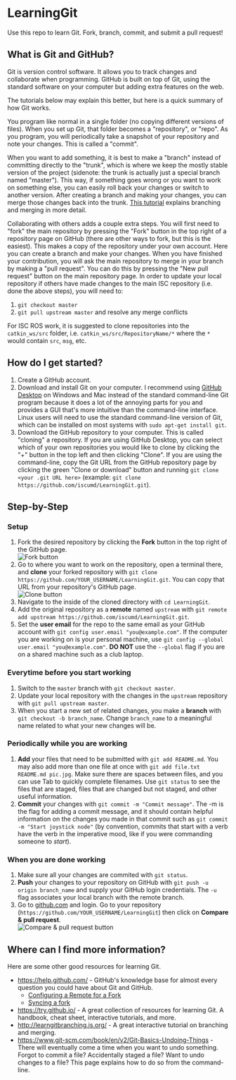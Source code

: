 # LearningGit
Use this repo to learn Git. Fork, branch, commit, and submit a pull request!

## What is Git and GitHub?
Git is version control software. It allows you to track changes and collaborate when programming. GitHub is built on top of Git, using the standard software on your computer but adding extra features on the web.

The tutorials below may explain this better, but here is a quick summary of how Git works. 

You program like normal in a single folder (no copying different versions of files). When you set up Git, that folder becomes a "repository", or "repo". As you program, you will periodically take a snapshot of your repository and note your changes. This is called a "commit". 

When you want to add something, it is best to make a "branch" instead of committing directly to the "trunk", which is where we keep the mostly stable version of the project (sidenote: the trunk is actually just a special branch named "master"). This way, if something goes wrong or you want to work on something else, you can easily roll back your changes or switch to another version. After creating a branch and making your changes, you can merge those changes back into the trunk. [This tutorial](http://learngitbranching.js.org/) explains branching and merging in more detail.

Collaborating with others adds a couple extra steps. You will first need to "fork" the main repository by pressing the "Fork" button in the top right of a repository page on GitHub (there are other ways to fork, but this is the easiest). This makes a copy of the repository under your own account. Here you can create a branch and make your changes. When you have finished your contribution, you will ask the main repository to merge in your branch by making a "pull request". You can do this by pressing the "New pull request" button on the main repository page. In order to update your local repository if others have made changes to the main ISC repository (i.e. done the above steps), you will need to:
1. `git checkout master`
2. `git pull upstream master` and resolve any merge conflicts

For ISC ROS work, it is suggested to clone repositories into the `catkin_ws/src` folder, i.e. `catkin_ws/src/RepositoryName/*` where the `*` would contain `src`, `msg`, etc. 

## How do I get started?
1. Create a GitHub account. 
2. Download and install Git on your computer. I recommend using [GitHub Desktop](https://desktop.github.com/) on Windows and Mac instead of the standard command-line Git program because it does a lot of the annoying parts for you and provides a GUI that's more intuitive than the command-line interface. Linux users will need to use the standard command-line version of Git, which can be installed on most systems with `sudo apt-get install git`.
3. Download the GitHub repository to your computer. This is called "cloning" a repository. If you are using GitHub Desktop, you can select which of your own repositories you would like to clone by clicking the "+" button in the top left and then clicking "Clone". If you are using the command-line, copy the Git URL from the GitHub repository page by clicking the green "Clone or download" button and running `git clone <your .git URL here>` (example: `git clone https://github.com/iscumd/LearningGit.git`).

## Step-by-Step
### Setup
1. Fork the desired repository by clicking the **Fork** button in the top right of the GitHub page.  
![Fork button](http://i.imgur.com/BMPjjhK.png)
2. Go to where you want to work on the repository, open a terminal there, and **clone** your forked repository with `git clone https://github.com/YOUR_USERNAME/LearningGit.git`. You can copy that URL from your repository's GitHub page.  
![Clone button](http://i.imgur.com/uvuHkC9.png)
3. Navigate to the inside of the cloned directory with `cd LearningGit`.
4. Add the original repository as a **remote** named `upstream` with `git remote add upstream https://github.com/iscumd/LearningGit.git`.
5. Set the **user email** for the repo to the same email as your GitHub account with `git config user.email "you@example.com"`. If the computer you are working on is your personal machine, use `git config --global user.email "you@example.com"`. **DO NOT** use the `--global` flag if you are on a shared machine such as a club laptop.
### Everytime before you start working
1. Switch to the `master` branch with `git checkout master`.
2. Update your local repository with the changes in the `upstream` repository with `git pull upstream master`.
3. When you start a new set of related changes, you make a **branch** with `git checkout -b branch_name`. Change `branch_name` to a meaningful name related to what your new changes will be.
### Periodically while you are working
1. **Add** your files that need to be submitted with `git add README.md`. You may also add more than one file at once with `git add file.txt README.md pic.jpg`. Make sure there are spaces between files, and you can use Tab to quickly complete filenames. Use `git status` to see the files that are staged, files that are changed but not staged, and other useful information.
2. **Commit** your changes with `git commit -m "Commit message"`. The -m is the flag for adding a commit message, and it should contain helpful information on the changes you made in that commit such as `git commit -m "Start joystick node"` (by convention, commits that start with a verb have the verb in the imperative mood, like if you were commanding someone to *start*).
### When you are done working
1. Make sure all your changes are commited with `git status`.
2. **Push** your changes to your repository on GitHub with `git push -u origin branch_name` and supply your GitHub login credentials. The `-u` flag associates your local branch with the remote branch.
3. Go to [github.com](github.com) and login. Go to your repository (`https://github.com/YOUR_USERNAME/LearningGit`) then click on **Compare & pull request**.  
![Compare & pull request button](http://i.imgur.com/BN2K8h4.png)

## Where can I find more information?
Here are some other good resources for learning Git.
* https://help.github.com/ - GitHub's knowledge base for almost every question you could have about Git and GitHub.
  * [Configuring a Remote for a Fork](https://help.github.com/articles/configuring-a-remote-for-a-fork/)
  * [Syncing a fork](https://help.github.com/articles/syncing-a-fork/)
* https://try.github.io/ - A great collection of resources for learning Git. A handbook, cheat sheet, interactive tutorials, and more.
* http://learngitbranching.js.org/ - A great interactive tutorial on branching and merging.
* https://www.git-scm.com/book/en/v2/Git-Basics-Undoing-Things - There will eventually come a time when you want to undo something. Forgot to commit a file? Accidentally staged a file? Want to undo changes to a file? This page explains how to do so from the command-line.

